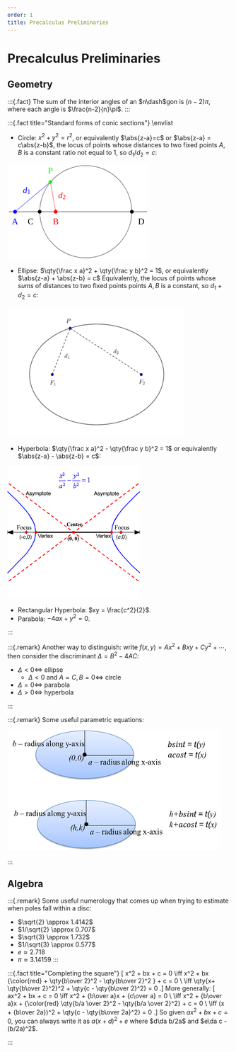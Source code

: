 ```yaml
---
order: 1
title: Precalculus Preliminaries 
---
```


# Precalculus Preliminaries 

## Geometry

:::{.fact}
The sum of the interior angles of an $n\dash$gon is $(n-2)\pi$, where each angle is $\frac{n-2}{n}\pi$.
:::

:::{.fact title="Standard forms of conic sections"}
\envlist

- Circle: $x^2 + y^2 = r^2$, or equivalently $\abs{z-a}=c$ or $\abs{z-a} = c\abs{z-b}$, the locus of points whose distances to two fixed points $A, B$ is a constant ratio not equal to 1, so $d_1/d_2 = c$:

![](figures/2021-12-04_00-49-30.png)

- Ellipse: $\qty{\frac x a}^2  + \qty{\frac y b}^2 = 1$, or equivalently $\abs{z-a} + \abs{z-b} = c$
  Equivalently, the locus of points whose *sums* of distances to two fixed points points $A, B$ is a constant, so $d_1 + d_2 = c$:

![](figures/2021-12-04_00-53-36.png)

- Hyperbola: $\qty{\frac x a}^2  - \qty{\frac y b}^2 = 1$ or equivalently $\abs{z-a} - \abs{z-b} = c$:

![](figures/2021-12-04_00-57-40.png)

  - Rectangular Hyperbola: $xy = \frac{c^2}{2}$.
- Parabola: $-4ax + y^2 = 0$.

:::


:::{.remark}
Another way to distinguish: write $f(x, y) = Ax^2 + Bxy + Cy^2 + \cdots$, then consider the discriminant $\Delta = B^2 - 4AC$:

- $\Delta < 0 \iff$ ellipse
  - $\Delta < 0$ and $A=C, B=0 \iff$ circle
- $\Delta = 0 \iff$ parabola
- $\Delta > 0 \iff$ hyperbola

:::


:::{.remark}
Some useful parametric equations:

![](figures/2021-12-30_19-31-42.png)

:::


## Algebra


:::{.remark}
Some useful numerology that comes up when trying to estimate when poles fall within a disc:

- $\sqrt{2} \approx 1.4142$
- $1/\sqrt{2} \approx 0.707$
- $\sqrt{3} \approx 1.732$
- $1/\sqrt{3} \approx 0.577$
- $e\approx 2.718$
- $\pi \approx 3.14159$
:::


:::{.fact title="Completing the square"}
\[
x^2 + bx + c = 0 
\iff x^2 + bx {\color{red} + \qty{b\over 2}^2 - \qty{b\over 2}^2 } + c = 0 \\
\iff \qty{x+ \qty{b\over 2}^2}^2 + \qty{c - \qty{b\over 2}^2} = 0
.\]
More generally:
\[
ax^2 + bx + c = 0
\iff x^2 + {b\over a}x + {c\over a} = 0 \\
\iff x^2 + {b\over a}x + {\color{red} \qty{b/a \over 2}^2 - \qty{b/a \over 2}^2} + c = 0 \\
\iff (x + {b\over 2a})^2 + \qty{c - \qty{b\over 2a}^2} = 0
.\]
So given $ax^2+bx+c=0$, you can always write it as $a(x+d)^2 + e$ where $d\da b/2a$ and $e\da c - (b/2a)^2$.

:::

